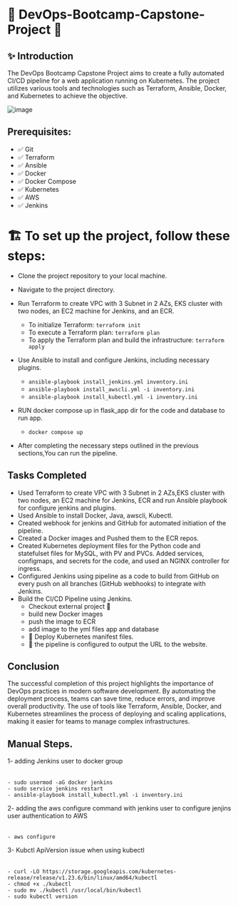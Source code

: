 # 🎉 DevOps-Bootcamp-Capstone-Project 🎉

## ✨ Introduction

The DevOps Bootcamp Capstone Project aims to create a fully automated CI/CD pipeline for a web application running on Kubernetes. The project utilizes various tools and technologies such as Terraform, Ansible, Docker, and Kubernetes to achieve the objective.

![image](https://user-images.githubusercontent.com/28235504/226341088-c1baa419-ec1d-4258-807c-d81d61ab9d1c.png)

## Prerequisites:
- ✅  Git
- ✅  Terraform
- ✅  Ansible
- ✅  Docker 
- ✅  Docker Compose
- ✅  Kubernetes
- ✅  AWS
- ✅  Jenkins


# 🏗️ To set up the project, follow these steps:

- Clone the project repository to your local machine.
- Navigate to the project directory.
- Run Terraform to create VPC with 3 Subnet in 2 AZs, EKS cluster with two nodes, an EC2 machine for Jenkins, and an ECR.
    - To initialize Terraform: ``` terraform init ```
    - To execute a Terraform plan: ``` terraform plan ```
    - To apply the Terraform plan and build the infrastructure: ``` terraform apply ```

- Use Ansible to install and configure Jenkins, including necessary plugins.
    - ``` ansible-playbook install_jenkins.yml inventory.ini  ```
    - ``` ansible-playbook install_awscli.yml -i inventory.ini  ```
    - ```ansible-playbook install_kubectl.yml -i inventory.ini  ```


- RUN docker compose up in flask_app dir for the code and database to run app.
    - ``` docker compose up ```

- After completing the necessary steps outlined in the previous sections,You can run the pipeline.



## Tasks Completed
- Used Terraform to create VPC with 3 Subnet in 2 AZs,EKS cluster with two nodes, an EC2 machine for Jenkins, ECR and run Ansible playbook for configure jenkins and plugins.
- Used Ansible to install Docker, Java, awscli, Kubectl.
- Created webhook for jenkins and GitHub for automated initiation of the pipeline.
- Created a Docker images and Pushed them to the ECR repos.
- Created Kubernetes deployment files for the Python code and statefulset files for MySQL, with PV and PVCs. Added services, configmaps, and secrets for the code, and used an NGINX controller for ingress.
- Configured Jenkins using pipeline as a code to build from GitHub on every push on all branches (GitHub webhooks) to integrate with Jenkins.
- Build the CI/CD Pipeline using Jenkins.
    - Checkout external project 🙈
    - build new Docker images
    - push the image to ECR
    - add image to the yml files app and database
    - 🚀 Deploy Kubernetes manifest files. 
    - 🚀 the pipeline is configured to output the URL to the website.




## Conclusion
The successful completion of this project highlights the importance of DevOps practices in modern software development. By automating the deployment process, teams can save time, reduce errors, and improve overall productivity. The use of tools like Terraform, Ansible, Docker, and Kubernetes streamlines the process of deploying and scaling applications, making it easier for teams to manage complex infrastructures.


## Manual Steps.
1- adding Jenkins user to docker group 
######   
    - sudo usermod -aG docker jenkins
    - sudo service jenkins restart
    - ansible-playbook install_kubectl.yml -i inventory.ini

2- adding the aws configure command with jenkins user to configure jenjins user authentication to AWS
######
    - aws configure

3- Kubctl ApiVersion issue when using kubectl
######
    - curl -LO https://storage.googleapis.com/kubernetes-release/release/v1.23.6/bin/linux/amd64/kubectl
    - chmod +x ./kubectl
    - sudo mv ./kubectl /usr/local/bin/kubectl
    - sudo kubectl version
